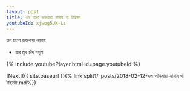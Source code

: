 ```yaml
---
layout: post
title: ওম চান্দ্রা ভক্তরায়া নামায গা টাইমস
youtubeId: xjwog5UK-Ls
---
```

 
 
 ওম চান্দ্রা ভক্তরায়া নামায  
 
 -  যার মুখ চাঁদ সদৃশ 
 
  
 
  
 
 
 
 
 
 


{% include youtubePlayer.html id=page.youtubeId %}
 
[Next]({{ site.baseurl }}{% link  split1/_posts/2018-02-12-ওম অনিলায়া নামায গা টাইমস.md%})
 
